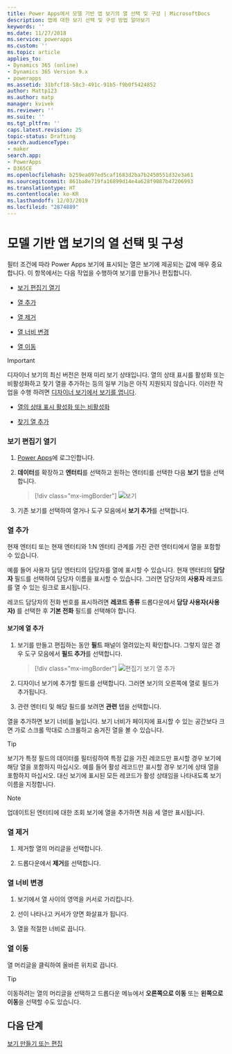 ```yaml
---
title: Power Apps에서 모델 기반 앱 보기의 열 선택 및 구성 | MicrosoftDocs
description: 앱에 대한 보기 선택 및 구성 방법 알아보기
keywords: ''
ms.date: 11/27/2018
ms.service: powerapps
ms.custom: ''
ms.topic: article
applies_to:
- Dynamics 365 (online)
- Dynamics 365 Version 9.x
- powerapps
ms.assetid: 31bfcf18-58c3-491c-91b5-f9b0f5424852
author: Mattp123
ms.author: matp
manager: kvivek
ms.reviewer: ''
ms.suite: ''
ms.tgt_pltfrm: ''
caps.latest.revision: 25
topic-status: Drafting
search.audienceType:
- maker
search.app:
- PowerApps
- D365CE
ms.openlocfilehash: b259ea097ed5caf1683d2ba7b2450551d32e3a61
ms.sourcegitcommit: 861ba8e719fa16899d14e4a628f9087b47206993
ms.translationtype: HT
ms.contentlocale: ko-KR
ms.lasthandoff: 12/03/2019
ms.locfileid: "2874889"
---
```

# <a name="choose-and-configure-columns-in-model-driven-app-views"></a>모델 기반 앱 보기의 열 선택 및 구성

<a name="BKMK_ChooseAndConfigureColumns"></a>   

 필터 조건에 따라 Power Apps 보기에 표시되는 열은 보기에 제공되는 값에 매우 중요합니다. 이 항목에서는 다음 작업을 수행하여 보기를 만들거나 편집합니다.  

-   [보기 편집기 열기](choose-and-configure-columns.md#open-the-view-editor)  
   
-   [열 추가](choose-and-configure-columns.md#BKMK_AddColumns)  
  
-   [열 제거](choose-and-configure-columns.md#BKMK_RemoveColumns)  
  
-   [열 너비 변경](choose-and-configure-columns.md#BKMK_ChangeColumnWidth)  
  
-   [열 이동](choose-and-configure-columns.md#BKMK_MoveAColumns)  
    
  > [!IMPORTANT]
  > 디자이너 보기의 최신 버전은 현재 미리 보기 상태입니다. 열의 상태 표시를 활성화 또는 비활성화하고 찾기 열을 추가하는 등의 일부 기능은 아직 지원되지 않습니다. 이러한 작업을 수행 하려면 [디자이너 보기에서 보기를 엽니다](/dynamics365/customer-engagement/customize/create-and-edit-views#open-the-classic-view-designer).
  >  -   [열의 상태 표시 활성화 또는 비활성화](/dynamics365/customer-engagement/customize/choose-and-configure-columns#BKMK_EnableOrDisablePresence)  
  >
  >  -   [찾기 열 추가](/dynamics365/customer-engagement/customize/choose-and-configure-columns#BKMK_AddFindColumns) 



### <a name="open-the-view-editor"></a>보기 편집기 열기

1.  [Power Apps](https://make.powerapps.com/?utm_source=padocs&utm_medium=linkinadoc&utm_campaign=referralsfromdoc)에 로그인합니다.  

2.  **데이터**를 확장하고 **엔터티**를 선택하고 원하는 엔터티를 선택한 다음 **보기** 탭을 선택합니다. 

    > [!div class="mx-imgBorder"] 
    > ![ 보기](media/available-views.png)

3. 기존 보기를 선택하여 열거나 도구 모음에서 **보기 추가**를 선택합니다. 

<a name="BKMK_AddColumns"></a>   
### <a name="add-columns"></a>열 추가  
 현재 엔터티 또는 현재 엔터티와 1:N 엔터티 관계를 가진 관련 엔터티에서 열을 포함할 수 있습니다.  
  
 예를 들어 사용자 담당 엔터티의 담당자를 열에 표시할 수 있습니다. 현재 엔터티의 **담당자** 필드를 선택하여 담당자 이름을 표시할 수 있습니다. 그러면 담당자의 **사용자** 레코드를 열 수 있는 링크로 표시됩니다.  
  
 레코드 담당자의 전화 번호를 표시하려면 **레코드 종류** 드롭다운에서 **담당 사용자(사용자)** 를 선택한 후 **기본 전화** 필드를 선택해야 합니다.  
  
#### <a name="add-columns-to-views"></a>보기에 열 추가  
  
1.  보기를 만들고 편집하는 동안 **필드** 패널이 열려있는지 확인합니다. 그렇지 않은 경우 도구 모음에서 **필드 추가**를 선택합니다. 

    > [!div class="mx-imgBorder"] 
    > ![편집기 보기 열 추가](media/fields-drawer-view-designer.png)

2.  디자이너 보기에 추가할 필드를 선택합니다. 그러면 보기의 오른쪽에 열로 필드가 추가됩니다.

3.  관련 엔터티 및 해당 필드를 보려면 **관련** 탭을 선택합니다.
  
 열을 추가하면 보기 너비를 늘입니다. 보기 너비가 페이지에 표시할 수 있는 공간보다 크면 가로 스크롤 막대로 스크롤하고 숨겨진 열을 볼 수 있습니다.  
  
> [!TIP]
>  보기가 특정 필드의 데이터를 필터링하여 특정 값을 가진 레코드만 표시할 경우 보기에 해당 열을 포함하지 마십시오. 예를 들어 활성 레코드만 표시할 경우 보기에 상태 열을 포함하지 마십시오. 대신 보기에 표시된 모든 레코드가 활성 상태임을 나타내도록 보기 이름을 지정합니다.  
  
> [!NOTE]
>  업데이트된 엔터티에 대한 조회 보기에 열을 추가하면 처음 세 열만 표시됩니다.  
  
<a name="BKMK_RemoveColumns"></a>   
### <a name="remove-columns"></a>열 제거  
  
1.  제거할 열의 머리글을 선택합니다.  
  
2.  드롭다운에서 **제거**를 선택합니다.  
  
<a name="BKMK_ChangeColumnWidth"></a>   
### <a name="change-column-width"></a>열 너비 변경  
  
1.  보기에서 열 사이의 영역을 커서로 가리킵니다.  
  
2.  선이 나타나고 커서가 양면 화살표가 됩니다.  
  
3.  열을 적절한 너비로 끕니다.  
  
<a name="BKMK_MoveAColumns"></a>   
### <a name="move-a-column"></a>열 이동  
  
열 머리글을 클릭하여 올바른 위치로 끕니다.
  
> [!TIP]
>   이동하려는 열의 머리글을 선택하고 드롭다운 메뉴에서 **오른쪽으로 이동** 또는 **왼쪽으로 이동**을 선택할 수도 있습니다.  


  
## <a name="next-steps"></a>다음 단계
[보기 만들기 또는 편집](create-edit-views.md)
